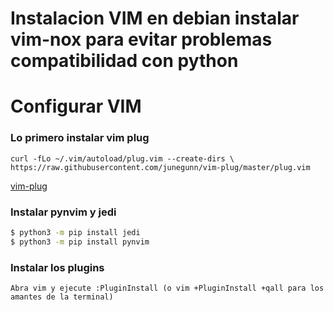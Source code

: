 # Instalacion VIM en debian instalar vim-nox para evitar problemas compatibilidad con python

# Configurar VIM

### Lo primero instalar vim plug
`curl -fLo ~/.vim/autoload/plug.vim --create-dirs \
    https://raw.githubusercontent.com/junegunn/vim-plug/master/plug.vim`

[vim-plug](https://github.com/junegunn/vim-plug)

### Instalar pynvim y jedi
``` bash
$ python3 -m pip install jedi
$ python3 -m pip install pynvim
```

### Instalar los plugins
`Abra vim y ejecute :PluginInstall (o vim +PluginInstall +qall para los amantes de la terminal)`
